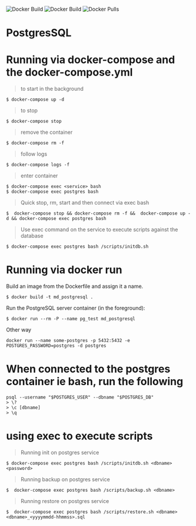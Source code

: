![Docker Build](https://img.shields.io/docker/cloud/automated/oceanebelle/postgresql)
![Docker Build](https://img.shields.io/docker/cloud/build/oceanebelle/postgresql)
![Docker Pulls](https://img.shields.io/docker/pulls/oceanebelle/postgresql)


# PostgresSQL

# Running via docker-compose and the docker-compose.yml

> to start in the background
```
$ docker-compose up -d
```

> to stop 
```
$ docker-compose stop
```

> remove the container
```
$ docker-compose rm -f
```
> follow logs
```
$ docker-compose logs -f
```

> enter container
```
$ docker-compose exec <service> bash
$ docker-compose exec postgres bash
```

> Quick stop, rm, start and then connect via exec bash
```
$  docker-compose stop && docker-compose rm -f &&  docker-compose up -d && docker-compose exec postgres bash
```

> Use exec command on the service to execute scripts against the database
```
$ docker-compose exec postgres bash /scripts/initdb.sh
```


# Running via docker run
Build an image from the Dockerfile and assign it a name.
```
$ docker build -t md_postgresql .
```

Run the PostgreSQL server container (in the foreground):
```
$ docker run --rm -P --name pg_test md_postgresql
```

Other way
```
docker run --name some-postgres -p 5432:5432 -e POSTGRES_PASSWORD=postgres -d postgres
```

# When connected to the postgres container ie bash, run the following
```
psql --username "$POSTGRES_USER" --dbname "$POSTGRES_DB"
> \?
> \c [dbname]
> \q
```

# using exec to execute scripts

> Running init on postgres service
```
$ docker-compose exec postgres bash /scripts/initdb.sh <dbname> <password>
```
> Running backup on postgres service
```
$  docker-compose exec postgres bash /scripts/backup.sh <dbname>
```
> Running restore on postgres service
```
$  docker-compose exec postgres bash /scripts/restore.sh <dbname> <dbname>_<yyyymmdd-hhmmss>.sql
```
